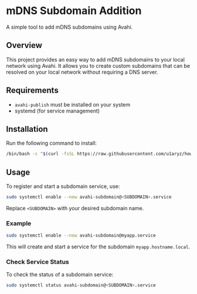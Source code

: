 # mDNS Subdomain Addition

A simple tool to add mDNS subdomains using Avahi.

## Overview

This project provides an easy way to add mDNS subdomains to your local network using Avahi. It allows you to create custom subdomains that can be resolved on your local network without requiring a DNS server.

## Requirements

- `avahi-publish` must be installed on your system
- systemd (for service management)

## Installation

Run the following command to install:

```bash
/bin/bash -c "$(curl -fsSL https://raw.githubusercontent.com/u1aryz/how-to-avahi-subdomain/refs/heads/main/install.sh)"
```

## Usage

To register and start a subdomain service, use:

```bash
sudo systemctl enable --now avahi-subdomain@<SUBDOMAIN>.service
```

Replace `<SUBDOMAIN>` with your desired subdomain name.

### Example

```bash
sudo systemctl enable --now avahi-subdomain@myapp.service
```

This will create and start a service for the subdomain `myapp.hostname.local`.

### Check Service Status

To check the status of a subdomain service:

```bash
sudo systemctl status avahi-subdomain@<SUBDOMAIN>.service
```
